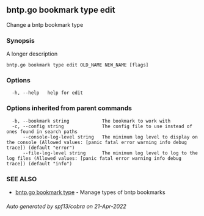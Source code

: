 ## bntp.go bookmark type edit

Change a bntp bookmark type

### Synopsis

A longer description

```
bntp.go bookmark type edit OLD_NAME NEW_NAME [flags]
```

### Options

```
  -h, --help   help for edit
```

### Options inherited from parent commands

```
  -b, --bookmark string            The bookmark to work with
  -c, --config string              The config file to use instead of ones found in search paths
      --console-log-level string   The minimum log level to display on the console (Allowed values: [panic fatal error warning info debug trace]) (default "error")
      --file-log-level string      The minimum log level to log to the log files (Allowed values: [panic fatal error warning info debug trace]) (default "info")
```

### SEE ALSO

* [bntp.go bookmark type](bntp.go_bookmark_type.md)	 - Manage types of bntp bookmarks

###### Auto generated by spf13/cobra on 21-Apr-2022

